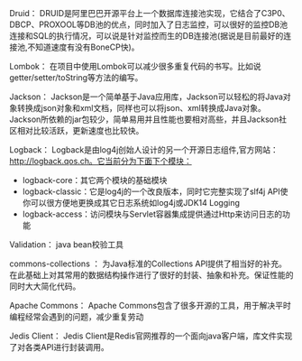 Druid：
DRUID是阿里巴巴开源平台上一个数据库连接池实现，它结合了C3P0、DBCP、PROXOOL等DB池的优点，同时加入了日志监控，可以很好的监控DB池连接和SQL的执行情况，可以说是针对监控而生的DB连接池(据说是目前最好的连接池,不知道速度有没有BoneCP快)。

Lombok：
在项目中使用Lombok可以减少很多重复代码的书写。比如说getter/setter/toString等方法的编写。


Jackson：
Jackson是一个简单基于Java应用库，Jackson可以轻松的将Java对象转换成json对象和xml文档，同样也可以将json、xml转换成Java对象。Jackson所依赖的jar包较少，简单易用并且性能也要相对高些，并且Jackson社区相对比较活跃，更新速度也比较快。

Logback：
Logback是由log4j创始人设计的另一个开源日志组件,官方网站： http://logback.qos.ch。它当前分为下面下个模块：

- logback-core：其它两个模块的基础模块
- logback-classic：它是log4j的一个改良版本，同时它完整实现了slf4j API使你可以很方便地更换成其它日志系统如log4j或JDK14 Logging
- logback-access：访问模块与Servlet容器集成提供通过Http来访问日志的功能


Validation：
java bean校验工具

commons-collections ：
  为Java标准的Collections API提供了相当好的补充。在此基础上对其常用的数据结构操作进行了很好的封装、抽象和补充。保证性能的同时大大简化代码。 
 
 
 Apache Commons：
 Apache Commons包含了很多开源的工具，用于解决平时编程经常会遇到的问题，减少重复劳动
 
 Jedis Client：
 Jedis Client是Redis官网推荐的一个面向java客户端，库文件实现了对各类API进行封装调用。